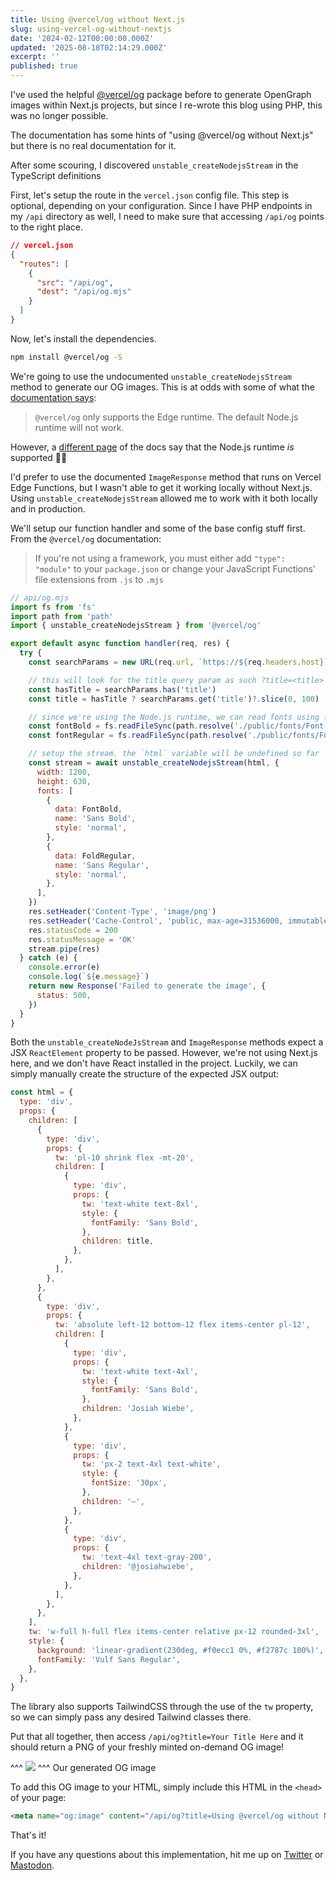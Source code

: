 ```yaml
---
title: Using @vercel/og without Next.js
slug: using-vercel-og-without-nextjs
date: '2024-02-12T00:00:00.000Z'
updated: '2025-08-18T02:14:29.000Z'
excerpt: ''
published: true
---
```

I've used the helpful [@vercel/og](https://vercel.com/docs/functions/og-image-generation) package before to generate OpenGraph images within Next.js projects, but since I re-wrote this blog using PHP, this was no longer possible.

The documentation has some hints of "using @vercel/og without Next.js" but there is no real documentation for it.

After some scouring, I discovered `unstable_createNodejsStream` in the TypeScript definitions

First, let's setup the route in the `vercel.json` config file. This step is optional, depending on your configuration. Since I have PHP endpoints in my `/api` directory as well, I need to make sure that accessing `/api/og` points to the right place.

```json
// vercel.json
{
  "routes": [
    {
      "src": "/api/og",
      "dest": "/api/og.mjs"
    }
  ]
}

```

Now, let's install the dependencies.

```bash
npm install @vercel/og -S

```

We're going to use the undocumented `unstable_createNodejsStream` method to generate our OG images. This is at odds with some of what the [documentation says](https://vercel.com/docs/functions/og-image-generation/og-image-api):

> `@vercel/og` only supports the Edge runtime. The default Node.js runtime will not work.

However, a [different page](https://vercel.com/docs/functions/og-image-generation#runtime-caveats) of the docs say that the Node.js runtime _is_ supported 🤷‍♂️

I'd prefer to use the documented `ImageResponse` method that runs on Vercel Edge Functions, but I wasn't able to get it working locally without Next.js. Using `unstable_createNodejsStream` allowed me to work with it both locally and in production.

We'll setup our function handler and some of the base config stuff first. From the `@vercel/og` documentation:

> If you're not using a framework, you must either add `"type": "module"` to your `package.json` or change your JavaScript Functions' file extensions from `.js` to `.mjs`

```js
// api/og.mjs
import fs from 'fs'
import path from 'path'
import { unstable_createNodejsStream } from '@vercel/og'

export default async function handler(req, res) {
  try {
    const searchParams = new URL(req.url, `https://${req.headers.host}`).searchParams

    // this will look for the title query param as such ?title=<title>
    const hasTitle = searchParams.has('title')
    const title = hasTitle ? searchParams.get('title')?.slice(0, 100) : 'Blog Title'

    // since we're using the Node.js runtime, we can read fonts using fs
    const fontBold = fs.readFileSync(path.resolve('./public/fonts/Font-Bold.ttf'))
    const fontRegular = fs.readFileSync(path.resolve('./public/fonts/Font-Regular.ttf'))

    // setup the stream. the `html` variable will be undefined so far
    const stream = await unstable_createNodejsStream(html, {
      width: 1200,
      height: 630,
      fonts: [
        {
          data: FontBold,
          name: 'Sans Bold',
          style: 'normal',
        },
        {
          data: FoldRegular,
          name: 'Sans Regular',
          style: 'normal',
        },
      ],
    })
    res.setHeader('Content-Type', 'image/png')
    res.setHeader('Cache-Control', 'public, max-age=31536000, immutable')
    res.statusCode = 200
    res.statusMessage = 'OK'
    stream.pipe(res)
  } catch (e) {
    console.error(e)
    console.log(`${e.message}`)
    return new Response('Failed to generate the image', {
      status: 500,
    })
  }
}

```

Both the `unstable_createNodeJsStream` and `ImageResponse` methods expect a JSX `ReactElement` property to be passed. However, we're not using Next.js here, and we don't have React installed in the project. Luckily, we can simply manually create the structure of the expected JSX output:

```js
const html = {
  type: 'div',
  props: {
    children: [
      {
        type: 'div',
        props: {
          tw: 'pl-10 shrink flex -mt-20',
          children: [
            {
              type: 'div',
              props: {
                tw: 'text-white text-8xl',
                style: {
                  fontFamily: 'Sans Bold',
                },
                children: title,
              },
            },
          ],
        },
      },
      {
        type: 'div',
        props: {
          tw: 'absolute left-12 bottom-12 flex items-center pl-12',
          children: [
            {
              type: 'div',
              props: {
                tw: 'text-white text-4xl',
                style: {
                  fontFamily: 'Sans Bold',
                },
                children: 'Josiah Wiebe',
              },
            },
            {
              type: 'div',
              props: {
                tw: 'px-2 text-4xl text-white',
                style: {
                  fontSize: '30px',
                },
                children: '—',
              },
            },
            {
              type: 'div',
              props: {
                tw: 'text-4xl text-gray-200',
                children: '@josiahwiebe',
              },
            },
          ],
        },
      },
    ],
    tw: 'w-full h-full flex items-center relative px-12 rounded-3xl',
    style: {
      background: 'linear-gradient(230deg, #f0ecc1 0%, #f2787c 100%)',
      fontFamily: 'Vulf Sans Regular',
    },
  },
}

```

The library also supports TailwindCSS through the use of the `tw` property, so we can simply pass any desired Tailwind classes there.

Put that all together, then access `/api/og?title=Your Title Here` and it should return a PNG of your freshly minted on-demand OG image!

^^^
![](/img/using-vercel-og-without-nextjs/og.png)
^^^ Our generated OG image

To add this OG image to your HTML, simply include this HTML in the `<head>` of your page:

```html
<meta name="og:image" content="/api/og?title=Using @vercel/og without Next.js" />

```

That's it!

If you have any questions about this implementation, hit me up on [Twitter](https://twitter.com/josiahwiebe) or [Mastodon](https://mastodon.social/@josiahwiebe).
